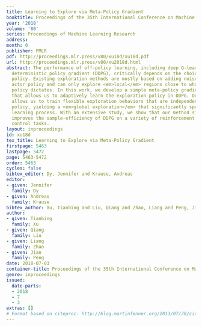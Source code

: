 ```yaml
---
title: Learning to Explore via Meta-Policy Gradient
booktitle: Proceedings of the 35th International Conference on Machine Learning
year: '2018'
volume: '80'
series: Proceedings of Machine Learning Research
address: 
month: 0
publisher: PMLR
pdf: http://proceedings.mlr.press/v80/xu18d/xu18d.pdf
url: http://proceedings.mlr.press/v80/xu2018d.html
abstract: The performance of off-policy learning, including deep Q-learning and deep
  deterministic policy gradient (DDPG), critically depends on the choice of the exploration
  policy. Existing exploration methods are mostly based on adding noise to the on-going
  actor policy and can only explore <em>local</em> regions close to what the actor
  policy dictates. In this work, we develop a simple meta-policy gradient algorithm
  that allows us to adaptively learn the exploration policy in DDPG. Our algorithm
  allows us to train flexible exploration behaviors that are independent of the actor
  policy, yielding a <em>global exploration</em> that significantly speeds up the
  learning process. With an extensive study, we show that our method significantly
  improves the sample-efficiency of DDPG on a variety of reinforcement learning continuous
  control tasks.
layout: inproceedings
id: xu18d
tex_title: Learning to Explore via Meta-Policy Gradient
firstpage: 5463
lastpage: 5472
page: 5463-5472
order: 5463
cycles: false
bibtex_editor: Dy, Jennifer and Krause, Andreas
editor:
- given: Jennifer
  family: Dy
- given: Andreas
  family: Krause
bibtex_author: Xu, Tianbing and Liu, Qiang and Zhao, Liang and Peng, Jian
author:
- given: Tianbing
  family: Xu
- given: Qiang
  family: Liu
- given: Liang
  family: Zhao
- given: Jian
  family: Peng
date: 2018-07-03
container-title: Proceedings of the 35th International Conference on Machine Learning
genre: inproceedings
issued:
  date-parts:
  - 2018
  - 7
  - 3
extras: []
# Format based on citeproc: http://blog.martinfenner.org/2013/07/30/citeproc-yaml-for-bibliographies/
---
```

